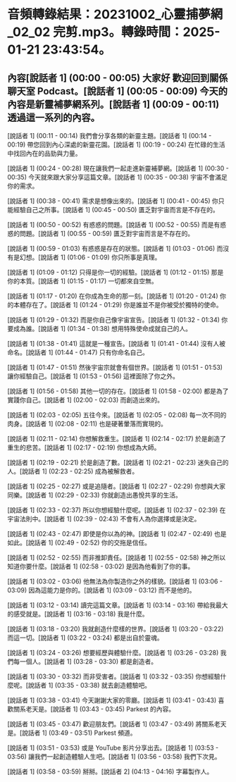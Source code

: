 # 音頻轉錄結果：20231002_心靈捕夢網_02_02 完剪.mp3。轉錄時間：2025-01-21 23:43:54。

## 內容[說話者 1] (00:00 - 00:05) 大家好 歡迎回到關係聊天室 Podcast。[說話者 1] (00:05 - 00:09) 今天的內容是新靈補夢網系列。[說話者 1] (00:09 - 00:11) 透過這一系列的內容。

[說話者 1] (00:11 - 00:14) 我們會分享各類的新靈主題。[說話者 1] (00:14 - 00:19) 帶您回到內心深處的新靈花園。[說話者 1] (00:19 - 00:24) 在忙碌的生活中找回內在的品勁與力量。

[說話者 1] (00:24 - 00:28) 現在讓我們一起走進新靈補夢網。[說話者 1] (00:30 - 00:35) 今天就來跟大家分享這篇文章。[說話者 1] (00:35 - 00:38) 宇宙不會滿足你的需求。

[說話者 1] (00:38 - 00:41) 需求是想像出來的。[說話者 1] (00:41 - 00:45) 你只能經驗自己之所事。[說話者 1] (00:45 - 00:50) 匱乏對宇宙而言是不存在的。

[說話者 1] (00:50 - 00:52) 有惑惑的問題。[說話者 1] (00:52 - 00:55) 而是有惑惑的問題。[說話者 1] (00:55 - 00:59) 匱乏對宇宙而言是不存在的。

[說話者 1] (00:59 - 01:03) 有惑惑是存在的狀態。[說話者 1] (01:03 - 01:06) 而沒有是幻想。[說話者 1] (01:06 - 01:09) 你只所事是真理。

[說話者 1] (01:09 - 01:12) 只得是你一切的經驗。[說話者 1] (01:12 - 01:15) 那是你的本質。[說話者 1] (01:15 - 01:17) 一切都來自空無。

[說話者 1] (01:17 - 01:20) 在你成為生命的那一刻。[說話者 1] (01:20 - 01:24) 你的本體存在了。[說話者 1] (01:24 - 01:29) 你是誰並不是你被受於獨特的使命。

[說話者 1] (01:29 - 01:32) 而是你自己像宇宙宣告。[說話者 1] (01:32 - 01:34) 你要成為誰。[說話者 1] (01:34 - 01:38) 想用特殊使命成就自己的人。

[說話者 1] (01:38 - 01:41) 這就是一種宣告。[說話者 1] (01:41 - 01:44) 沒有人被命名。[說話者 1] (01:44 - 01:47) 只有你命名自己。

[說話者 1] (01:47 - 01:51) 然後宇宙宗就會有個世界。[說話者 1] (01:51 - 01:53) 讓你經驗自己。[說話者 1] (01:53 - 01:56) 這裡面除了你之外。

[說話者 1] (01:56 - 01:58) 其他一切的存在。[說話者 1] (01:58 - 02:00) 都是為了實踐你自己。[說話者 1] (02:00 - 02:03) 而創造出來的。

[說話者 1] (02:03 - 02:05) 五往今來。[說話者 1] (02:05 - 02:08) 每一次不同的肉身。[說話者 1] (02:08 - 02:11) 也是硬著暈落而實現的。

[說話者 1] (02:11 - 02:14) 你想解救重生。[說話者 1] (02:14 - 02:17) 於是創造了重生的悲苦。[說話者 1] (02:17 - 02:19) 你想成為大師。

[說話者 1] (02:19 - 02:21) 於是創造了數。[說話者 1] (02:21 - 02:23) 迷失自己的人。[說話者 1] (02:23 - 02:25) 成為被解救者。

[說話者 1] (02:25 - 02:27) 或是追隨者。[說話者 1] (02:27 - 02:29) 你想與大家同樂。[說話者 1] (02:29 - 02:33) 你就創造出愚悅共享的生活。

[說話者 1] (02:33 - 02:37) 所以你想經驗什麼呢。[說話者 1] (02:37 - 02:39) 在宇宙法則中。[說話者 1] (02:39 - 02:43) 不會有人為你選擇或是決定。

[說話者 1] (02:43 - 02:47) 即使是你以為的神。[說話者 1] (02:47 - 02:49) 也是如此。[說話者 1] (02:49 - 02:52) 你的交拖是信任。

[說話者 1] (02:52 - 02:55) 而非推卸責任。[說話者 1] (02:55 - 02:58) 神之所以知道你要什麼。[說話者 1] (02:58 - 03:02) 是因為他看到了你的事。

[說話者 1] (03:02 - 03:06) 他無法為你製造你之外的樣貌。[說話者 1] (03:06 - 03:09) 因為這能力是你的。[說話者 1] (03:09 - 03:12) 而不是他的。

[說話者 1] (03:12 - 03:14) 讀完這篇文章。[說話者 1] (03:14 - 03:16) 帶給我最大的感受就是。[說話者 1] (03:16 - 03:18) 我是什麼。

[說話者 1] (03:18 - 03:20) 我就創造什麼樣的世界。[說話者 1] (03:20 - 03:22) 而這一切。[說話者 1] (03:22 - 03:24) 都是出自於靈魂。

[說話者 1] (03:24 - 03:26) 想要經歷與體驗什麼。[說話者 1] (03:26 - 03:28) 我們每一個人。[說話者 1] (03:28 - 03:30) 都是創造者。

[說話者 1] (03:30 - 03:32) 而非受害者。[說話者 1] (03:32 - 03:35) 你想經驗什麼呢。[說話者 1] (03:35 - 03:38) 就去創造體驗吧。

[說話者 1] (03:38 - 03:41) 今天謝謝大家的零廳。[說話者 1] (03:41 - 03:43) 喜歡關系老天是。[說話者 1] (03:43 - 03:45) Parkest 的內容。

[說話者 1] (03:45 - 03:47) 歡迎朋友們。[說話者 1] (03:47 - 03:49) 將關系老天是。[說話者 1] (03:49 - 03:51) Parkest 頻道。

[說話者 1] (03:51 - 03:53) 或是 YouTube 影片分享出去。[說話者 1] (03:53 - 03:56) 讓我們一起創造體驗人生吧。[說話者 1] (03:56 - 03:58) 我們下次見。

[說話者 1] (03:58 - 03:59) 掰掰。[說話者 2] (04:13 - 04:16) 字幕製作人。